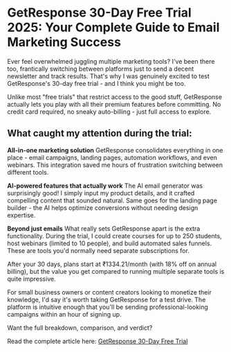 GetResponse 30-Day Free Trial 2025: Your Complete Guide to Email Marketing Success
==================================================================

Ever feel overwhelmed juggling multiple marketing tools? I've been there too, frantically switching between platforms just to send a decent newsletter and track results. That's why I was genuinely excited to test GetResponse's 30-day free trial - and I think you might be too.

Unlike most "free trials" that restrict access to the good stuff, GetResponse actually lets you play with all their premium features before committing. No credit card required, no sneaky auto-billing - just full access to explore.

What caught my attention during the trial:
------------------------------------------

**All-in-one marketing solution** GetResponse consolidates everything in one place - email campaigns, landing pages, automation workflows, and even webinars. This integration saved me hours of frustration switching between different tools.

**AI-powered features that actually work** The AI email generator was surprisingly good! I simply input my product details, and it crafted compelling content that sounded natural. Same goes for the landing page builder - the AI helps optimize conversions without needing design expertise.

**Beyond just emails** What really sets GetResponse apart is the extra functionality. During the trial, I could create courses for up to 250 students, host webinars (limited to 10 people), and build automated sales funnels. These are tools you'd normally need separate subscriptions for.

After your 30 days, plans start at ₹1334.21/month (with 18% off on annual billing), but the value you get compared to running multiple separate tools is quite impressive.

For small business owners or content creators looking to monetize their knowledge, I'd say it's worth taking GetResponse for a test drive. The platform is intuitive enough that you'll be sending professional-looking campaigns within an hour of signing up.

Want the full breakdown, comparison, and verdict?

Read the complete article here: [GetResponse 30-Day Free Trial](https://wpdealsexpert.com/getresponse-free-trial/)
